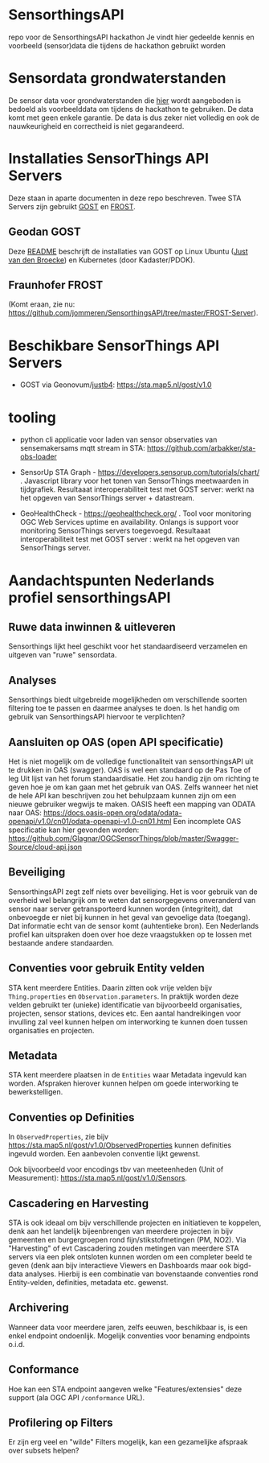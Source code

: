 # SensorthingsAPI
repo voor de SensorthingsAPI hackathon
Je vindt hier gedeelde kennis en voorbeeld (sensor)data die tijdens de hackathon gebruikt worden

# Sensordata grondwaterstanden
De sensor data voor grondwaterstanden die [hier](https://github.com/Geonovum/SensorthingsAPI/tree/master/voorbeeld%20data%20grondwaterstanden) wordt aangeboden is bedoeld als voorbeelddata om tijdens de hackathon te gebruiken. De data komt met geen enkele garantie. De data is dus zeker niet volledig en ook de nauwkeurigheid en correctheid is niet gegarandeerd.

# Installaties SensorThings API Servers
Deze staan in aparte documenten in deze repo beschreven.
Twee STA Servers zijn gebruikt [GOST](https://www.gostserver.xyz/) en [FROST](https://github.com/FraunhoferIOSB/FROST-Server).

## Geodan GOST
Deze [README](GOST-Server/README.md) beschrijft de installaties van GOST op 
Linux Ubuntu ([Just van den Broecke](https://github.com/justb4/)) en Kubernetes (door Kadaster/PDOK).

## Fraunhofer FROST 
(Komt eraan, zie nu: https://github.com/jommeren/SensorthingsAPI/tree/master/FROST-Server).

# Beschikbare SensorThings API Servers

* GOST via Geonovum/[justb4](https://github.com/justb4): https://sta.map5.nl/gost/v1.0

# tooling

* python cli applicatie voor laden van  sensor observaties van sensemakersams mqtt stream in STA: 
https://github.com/arbakker/sta-obs-loader

* SensorUp STA Graph - https://developers.sensorup.com/tutorials/chart/ . Javascript library voor het tonen van SensorThings meetwaarden in tijdgrafiek. Resultaaat interoperabiliteit test met GOST server: werkt na het opgeven van SensorThings server + datastream.

* GeoHealthCheck - https://geohealthcheck.org/ . Tool voor  monitoring OGC Web Services uptime en availability. Onlangs is support voor monitoring SensorThings servers toegevoegd. Resultaaat interoperabiliteit test met GOST server : werkt na het opgeven van SensorThings server.   

# Aandachtspunten Nederlands profiel sensorthingsAPI
## Ruwe data inwinnen & uitleveren
Sensorthings lijkt heel geschikt voor het standaardiseerd verzamelen en uitgeven van "ruwe" sensordata.
## Analyses
Sensorthings biedt uitgebreide mogelijkheden om verschillende soorten filtering toe te passen en daarmee analyses te doen. Is het handig om gebruik van SensorthingsAPI hiervoor te verplichten?
## Aansluiten op OAS (open API specificatie)
Het is niet mogelijk om de volledige functionaliteit van sensorthingsAPI uit te drukken in OAS (swagger). OAS is wel een standaard op de Pas Toe of leg Uit lijst van het forum standaardisatie. Het zou handig zijn om richting te geven hoe je om kan gaan met het gebruik van OAS. Zelfs wanneer het niet de hele API kan beschrijven zou het behulpzaam kunnen zijn om een nieuwe gebruiker wegwijs te maken.
OASIS heeft een mapping van ODATA naar OAS: https://docs.oasis-open.org/odata/odata-openapi/v1.0/cn01/odata-openapi-v1.0-cn01.html
Een incomplete OAS specificatie kan hier gevonden worden: https://github.com/Glagnar/OGCSensorThings/blob/master/Swagger-Source/cloud-api.json

## Beveiliging
SensorthingsAPI zegt zelf niets over beveiliging. Het is voor gebruik van de overheid wel belangrijk om te weten dat sensorgegevens onveranderd van sensor naar server getransporteerd kunnen worden (integriteit), dat onbevoegde er niet bij kunnen in het geval van gevoelige data (toegang). Dat informatie echt van de sensor komt (auhtentieke bron). Een Nederlands profiel kan uitspraken doen over hoe deze vraagstukken op te lossen met bestaande andere standaarden.

## Conventies voor gebruik Entity velden
STA kent meerdere Entities. Daarin zitten ook vrije velden bijv `Thing.properties`
en `Observation.parameters`. In praktijk 
worden deze velden gebruikt ter (unieke) identificatie van bijvoorbeeld organisaties, projecten, sensor stations, devices etc. 
Een aantal handreikingen voor invulling zal veel kunnen helpen om interworking te kunnen doen
tussen organisaties en projecten.

## Metadata
STA kent meerdere plaatsen in de `Entities` waar Metadata ingevuld kan worden. Afspraken hierover
kunnen helpen om goede interworking te bewerkstelligen.

## Conventies op Definities
In `ObservedProperties`, zie bijv https://sta.map5.nl/gost/v1.0/ObservedProperties kunnen definities 
ingevuld worden. Een aanbevolen conventie lijkt gewenst.

Ook bijvoorbeeld voor encodings tbv van meeteenheden (Unit of Measurement): https://sta.map5.nl/gost/v1.0/Sensors.

## Cascadering en Harvesting
STA is ook ideaal om bijv verschillende projecten en initiatieven te koppelen, denk aan
het landelijk bijeenbrengen van meerdere projecten in bijv gemeenten en burgergroepen rond fijn/stikstofmetingen (PM, NO2).
Via "Harvesting" of evt Cascadering zouden metingen van meerdere STA servers via een plek ontsloten
kunnen worden om een completer beeld te geven (denk aan bijv interactieve Viewers en Dashboards maar ook
bigd-data analyses. Hierbij is een combinatie van bovenstaande conventies
rond Entity-velden, definities, metadata etc. gewenst.

## Archivering
Wanneer data voor meerdere jaren, zelfs eeuwen, beschikbaar is, is een enkel endpoint ondoenlijk. Mogelijk conventies
voor benaming endpoints o.i.d. 

## Conformance 
Hoe kan een STA endpoint aangeven welke "Features/extensies" deze support (ala OGC API `/conformance` URL).

## Profilering op Filters
Er zijn erg veel en "wilde" Filters mogelijk, kan een gezamelijke afspraak over subsets helpen?
 
 

